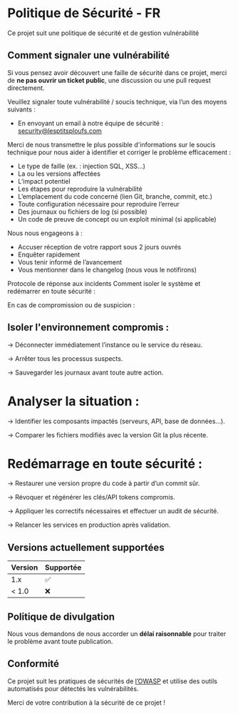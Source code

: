 # Politique de Sécurité - FR

Ce projet suit une politique de sécurité et de gestion vulnérabilité

## Comment signaler une vulnérabilité

Si vous pensez avoir découvert une faille de sécurité dans ce projet, 
merci de **ne pas ouvrir un ticket public**, une discussion ou une pull request directement.

Veuillez signaler toute vulnérabilité / soucis technique, via l’un des moyens suivants :

- En envoyant un email à notre équipe de sécurité : [security@lesptitsploufs.com](mailto:security@lesptitsploufs.com)

Merci de nous transmettre le plus possible d'informations sur le soucis technique pour nous aider à identifier et corriger le problème efficacement :

- Le type de faille (ex. : injection SQL, XSS...)
- La ou les versions affectées
- L’impact potentiel
- Les étapes pour reproduire la vulnérabilité
- L’emplacement du code concerné (lien Git, branche, commit, etc.)
- Toute configuration nécessaire pour reproduire l’erreur
- Des journaux ou fichiers de log (si possible)
- Un code de preuve de concept ou un exploit minimal (si applicable)

Nous nous engageons à :

- Accuser réception de votre rapport sous 2 jours ouvrés
- Enquêter rapidement
- Vous tenir informé de l’avancement
- Vous mentionner dans le changelog (nous vous le notifirons)

Protocole de réponse aux incidents
Comment isoler le système et redémarrer en toute sécurité :

En cas de compromission ou de suspicion :

## Isoler l'environnement compromis :

-> Déconnecter immédiatement l’instance ou le service du réseau.

-> Arrêter tous les processus suspects.

-> Sauvegarder les journaux avant toute autre action.

# Analyser la situation :

-> Identifier les composants impactés (serveurs, API, base de données…).

-> Comparer les fichiers modifiés avec la version Git la plus récente.

# Redémarrage en toute sécurité :

-> Restaurer une version propre du code à partir d’un commit sûr.

-> Révoquer et régénérer les clés/API tokens compromis.

-> Appliquer les correctifs nécessaires et effectuer un audit de sécurité.

-> Relancer les services en production après validation.

## Versions actuellement supportées

| Version | Supportée           |
| ------- | ------------------- |
| 1.x     | ✅                  |
| < 1.0   | ❌                  |

## Politique de divulgation

Nous vous demandons de nous accorder un **délai raisonnable** pour traiter le problème avant toute publication.

## Conformité

Ce projet suit les pratiques de sécurités de [l’OWASP](https://owasp.org/) et utilise des outils automatisés pour détectés les vulnérabilités.


Merci de votre contribution à la sécurité de ce projet !
